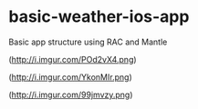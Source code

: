 basic-weather-ios-app
=====================
Basic app structure using RAC and Mantle

(http://i.imgur.com/POd2vX4.png)

(http://i.imgur.com/YkonMIr.png)

(http://i.imgur.com/99jmvzy.png)
